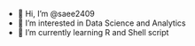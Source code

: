 - 👋 Hi, I’m @saee2409
- 👀 I’m interested in Data Science and Analytics
- 🌱 I’m currently learning R and Shell script 

<!---
saee2409/saee2409 is a ✨ special ✨ repository because its `README.md` (this file) appears on your GitHub profile.
You can click the Preview link to take a look at your changes.
--->

